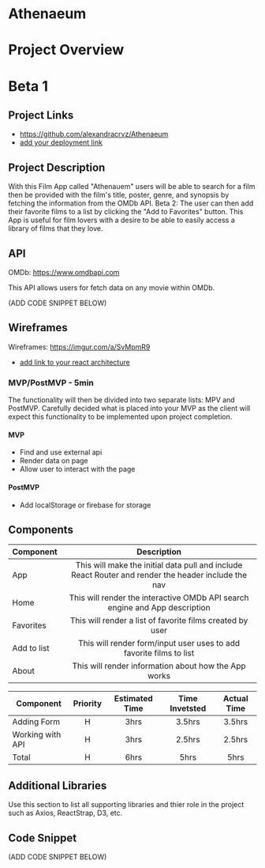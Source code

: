 # Athenaeum
 # Project Overview
 # Beta 1

 ## Project Links

 - https://github.com/alexandracrvz/Athenaeum
 - [add your deployment link]()

 ## Project Description

 With this Film App called "Athenauem" users will be able to search for a film then be provided with the film's title, poster, genre, and synopsis by fetching the information from the OMDb API. 
Beta 2: The user can then add their favorite films to a list by clicking the "Add to Favorites" button. This App is useful for film lovers with a desire to be able to easily access a library of films that they love.

 ## API

 OMDb: https://www.omdbapi.com

 This API allows users for fetch data on any movie within OMDb.

 (ADD CODE SNIPPET BELOW)


 ## Wireframes

 Wireframes: https://imgur.com/a/SvMpmR9
 - [add link to your react architecture]()


 ### MVP/PostMVP - 5min

 The functionality will then be divided into two separate lists: MPV and PostMVP.  Carefully decided what is placed into your MVP as the client will expect this functionality to be implemented upon project completion.  

 #### MVP
 - Find and use external api 
 - Render data on page 
 - Allow user to interact with the page

 #### PostMVP

 - Add localStorage or firebase for storage

 ## Components

 | Component | Description | 
 | --- | :---: |  
 | App | This will make the initial data pull and include React Router and render the header include the nav|
 | Home | This will render the interactive OMDb API search engine and App description |
 | Favorites | This will render a list of favorite films created by user |
 | Add to list | This will render form/input user uses to add favorite films to list |
 | About | This will render information about how the App works |


 | Component | Priority | Estimated Time | Time Invetsted | Actual Time |
 | --- | :---: |  :---: | :---: | :---: |
 | Adding Form | H | 3hrs| 3.5hrs | 3.5hrs |
 | Working with API | H | 3hrs| 2.5hrs | 2.5hrs |
 | Total | H | 6hrs| 5hrs | 5hrs |

 ## Additional Libraries
  Use this section to list all supporting libraries and thier role in the project such as Axios, ReactStrap, D3, etc. 

 ## Code Snippet

 (ADD CODE SNIPPET BELOW)
